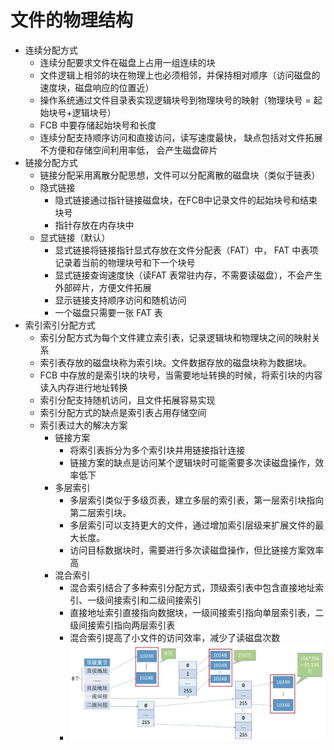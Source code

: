 # 文件的物理结构

* 连续分配方式
    * 连续分配要求文件在磁盘上占用一组连续的块
    * 文件逻辑上相邻的块在物理上也必须相邻，并保持相对顺序（访问磁盘的速度块，磁盘响应的位置近）
    * 操作系统通过文件目录表实现逻辑块号到物理块号的映射（物理块号 = 起始块号+逻辑块号）
    * FCB 中要存储起始块号和长度
    * 连续分配支持顺序访问和直接访问，读写速度最快， 缺点包括对文件拓展不方便和存储空间利用率低， 会产生磁盘碎片
* 链接分配方式
    * 链接分配采用离散分配思想，文件可以分配离散的磁盘块（类似于链表）
    * 隐式链接
        * 隐式链接通过指针链接磁盘块，在FCB中记录文件的起始块号和结束块号
        * 指针存放在内存块中
    * 显式链接（默认）
        * 显式链接将链接指针显式存放在文件分配表（FAT）中， FAT 中表项记录着当前的物理块号和下一个块号
        * 显式链接查询速度快（读FAT 表常驻内存，不需要读磁盘），不会产生外部碎片，方便文件拓展
        * 显示链接支持顺序访问和随机访问
        * 一个磁盘只需要一张 FAT 表
* 索引索引分配方式
    * 索引分配方式为每个文件建立索引表，记录逻辑块和物理块之间的映射关系
    * 索引表存放的磁盘块称为索引块。文件数据存放的磁盘块称为数据块。
    * FCB 中存放的是索引块的块号，当需要地址转换的时候，将索引块的内容读入内存进行地址转换
    * 索引分配支持随机访问，且文件拓展容易实现
    * 索引分配方式的缺点是索引表占用存储空间
    * 索引表过大的解决方案
        * 链接方案
            * 将索引表拆分为多个索引块并用链接指针连接
            * 链接方案的缺点是访问某个逻辑块时可能需要多次读磁盘操作，效率低下
        * 多层索引
            * 多层索引类似于多级页表，建立多层的索引表，第一层索引块指向第二层索引块。
            * 多层索引可以支持更大的文件，通过增加索引层级来扩展文件的最大长度。
            * 访问目标数据块时，需要进行多次读磁盘操作，但比链接方案效率高
        * 混合索引
            * 混合索引结合了多种索引分配方式，顶级索引表中包含直接地址索引、一级间接索引和二级间接索引
            * 直接地址索引直接指向数据块，一级间接索引指向单层索引表，二级间接索引指向两层索引表
            * 混合索引提高了小文件的访问效率，减少了读磁盘次数
            * ![](./img/Snipaste_2025-06-09_15-38-43.png)